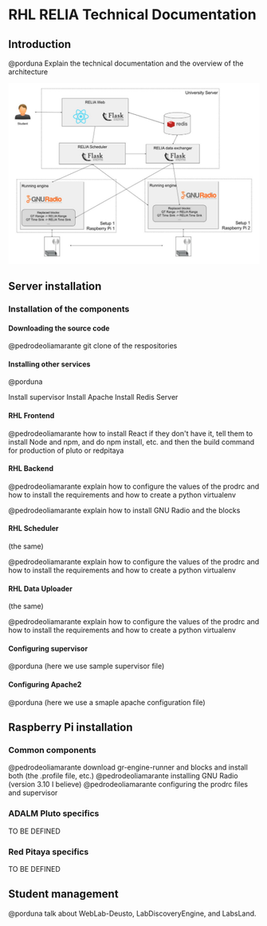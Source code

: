 # RHL RELIA Technical Documentation

## Introduction

@porduna Explain the technical documentation and the overview of the architecture

![Architecture diagram](images/software-installation-docs/architecture-diagram.jpg)

## Server installation

### Installation of the components

#### Downloading the source code

@pedrodeoliamarante git clone of the respositories

#### Installing other services

@porduna

Install supervisor
Install Apache
Install Redis Server

#### RHL Frontend

@pedrodeoliamarante how to install React if they don't have it, tell them to install Node and npm, and do npm install, etc. and then the build command for production of pluto or redpitaya

#### RHL Backend

@pedrodeoliamarante explain how to configure the values of the prodrc and how to install the requirements and how to create a python virtualenv 

@pedrodeoliamarante explain how to install GNU Radio and the blocks

#### RHL Scheduler 

(the same)

@pedrodeoliamarante explain how to configure the values of the prodrc and how to install the requirements and how to create a python virtualenv 

#### RHL Data Uploader

(the same)

@pedrodeoliamarante explain how to configure the values of the prodrc and how to install the requirements and how to create a python virtualenv 

#### Configuring supervisor

@porduna (here we use sample supervisor file)

#### Configuring Apache2

@porduna (here we use a smaple apache configuration file)

## Raspberry Pi installation

### Common components

@pedrodeoliamarante download gr-engine-runner and blocks and install both (the .profile file, etc.)
@pedrodeoliamarante installing GNU Radio (version 3.10 I believe)
@pedrodeoliamarante configuring the prodrc files and supervisor

### ADALM Pluto specifics

TO BE DEFINED

### Red Pitaya specifics

TO BE DEFINED

## Student management

@porduna talk about WebLab-Deusto, LabDiscoveryEngine, and LabsLand.

